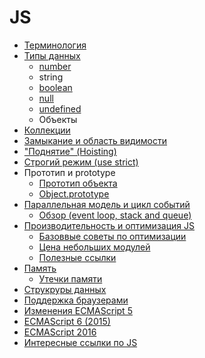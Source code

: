 # JS

* [Терминология](terminology.md)
* [Типы данных](types/README.md)
  * [number](types/number.md)
  * string
  * [boolean](types/boolean.md)
  * [null](types/null.md)
  * [undefined](types/undefined.md)
  * Объекты
* [Коллекции](collections/README.md)
* [Замыкание и область видимости](closure-and-scope.md)
* ["Поднятие" (Hoisting)](hoisting.md)
* [Строгий режим (use strict)](strict-mode.md)
* Прототип и prototype
  * [Прототип объекта](proto.md)
  * [Object.prototype](prototype.md)
* [Параллельная модель и цикл событий](event-loop/README.md)
  * [Обзор (event loop, stack and queue)](event-loop/event-loop.md)
* [Производительность и оптимизация JS](performance/README.md)
  * [Базоввые советы по оптимизации](performance/base-optimisations.md)
  * [Цена небольших модулей](performance/cost-of-small-modules.md)
  * [Полезные ссылки](performance/links.md)
* [Память](memory/README.md)
  * [Утечки памяти](memory/leaks.md)
* [Струкруры данных](data-structures/README.md)
* [Поддержка браузерами](support.md)
* [Изменения ECMAScript 5](es5.md)
* [ECMAScript 6 (2015)](es6.md)
* [ECMAScript 2016](es2016.md)
* [Интересные ссылки по JS](links.md)

